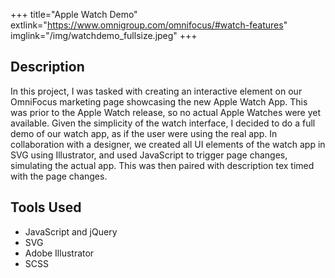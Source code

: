 +++
title="Apple Watch Demo"
extlink="https://www.omnigroup.com/omnifocus/#watch-features"
imglink="/img/watchdemo_fullsize.jpeg"
+++

## Description
In this project, I was tasked with creating an interactive element on our OmniFocus marketing page showcasing the new Apple Watch App. This was prior to the Apple Watch release, so no actual Apple Watches were yet available. Given the simplicity of the watch interface, I decided to do a full demo of our watch app, as if the user were using the real app. In collaboration with a designer, we created all UI elements of the watch app in SVG using Illustrator, and used JavaScript to trigger page changes, simulating the actual app. This was then paired with description tex timed with the page changes.

## Tools Used
- JavaScript and jQuery
- SVG
- Adobe Illustrator
- SCSS
